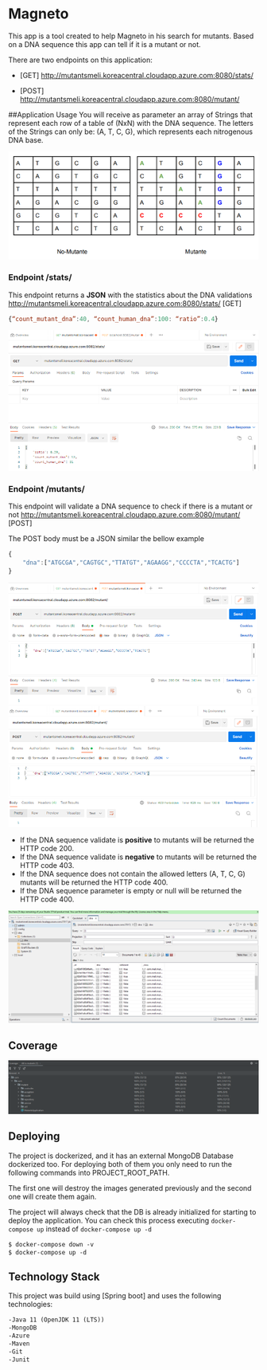 # Magneto

This app is a tool created to help Magneto in his search for mutants. Based on a DNA sequence this app can tell if it is a mutant or not.

There are two endpoints on this application:

 - [GET] http://mutantsmeli.koreacentral.cloudapp.azure.com:8080/stats/

 - [POST] http://mutantsmeli.koreacentral.cloudapp.azure.com:8080/mutant/

##Application Usage
You will receive as parameter an array of Strings that represent each row of a table of (NxN) with the DNA sequence. The letters of the Strings can only be: (A, T, C, G), which represents each nitrogenous DNA base.

![Table Image](https://github.com/edwinefl21/mutants/blob/main/images/matrix.png)


### Endpoint /stats/

This endpoint returns a **JSON** with the statistics about the DNA validations
http://mutantsmeli.koreacentral.cloudapp.azure.com:8080/stats/ [GET]
```javascript
{“count_mutant_dna”:40, “count_human_dna”:100: “ratio”:0.4}
```
![Table Image](https://github.com/edwinefl21/mutants/blob/main/images/get_petition.png)
### Endpoint /mutants/

This endpoint will validate a DNA sequence to check if there is a mutant or not
http://mutantsmeli.koreacentral.cloudapp.azure.com:8080/mutant/ [POST]

The POST body must be a JSON similar the bellow example
```javascript
{ 
	"dna":["ATGCGA","CAGTGC","TTATGT","AGAAGG","CCCCTA","TCACTG"]
}
```
![Table Image](https://github.com/edwinefl21/mutants/blob/main/images/post_petition.png)
![Table Image](https://github.com/edwinefl21/mutants/blob/main/images/post_petition2.png)


- If the DNA sequence validate is **positive** to mutants will be returned the HTTP code 200.
- If the DNA sequence validate is **negative** to mutants will be returned the HTTP code 403.
- If the DNA sequence does not contain the allowed letters (A, T, C, G) mutants will be returned the HTTP code 400.
- If the DNA sequence parameter is empty or null  will be returned the HTTP code 400.

![Table Image](https://github.com/edwinefl21/mutants/blob/main/images/DB_DNA.png)

## Coverage
![Table Image](https://github.com/edwinefl21/mutants/blob/main/images/coverageImage.png)


## Deploying
The project is dockerized, and it has an external MongoDB Database dockerized too. For deploying both of them you only need to run the following commands into PROJECT_ROOT_PATH.

The first one will destroy the images generated previously and the second one will create them again.

The project will always check that the DB is already initialized for starting to deploy the application. You can check this process executing `docker-compose up` instead of `docker-compose up -d`
```
$ docker-compose down -v
$ docker-compose up -d
```

## Technology Stack
This project was build using [Spring boot] and uses the following technologies:

    -Java 11 (OpenJDK 11 (LTS))
    -MongoDB
    -Azure
    -Maven
    -Git
    -Junit
